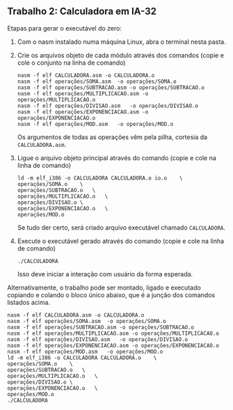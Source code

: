 ## Trabalho 2: Calculadora em IA-32
Etapas para gerar o executável do zero:

1.  Com o nasm instalado numa máquina Linux,
    abra o terminal nesta pasta.
    
2. Crie os arquivos objeto de cada módulo através dos comandos (copie e cole o conjunto na linha de comando)
	```
    nasm -f elf CALCULADORA.asm -o CALCULADORA.o 
    nasm -f elf operações/SOMA.asm  -o operações/SOMA.o
    nasm -f elf operações/SUBTRACAO.asm -o operações/SUBTRACAO.o
    nasm -f elf operações/MULTIPLICACAO.asm	-o operações/MULTIPLICACAO.o
    nasm -f elf operações/DIVISAO.asm   -o operações/DIVISAO.o
    nasm -f elf operações/EXPONENCIACAO.asm -o operações/EXPONENCIACAO.o
    nasm -f elf operações/MOD.asm   -o operações/MOD.o
	```  
	Os argumentos de todas as operações vêm pela pilha, cortesia da `CALCULADORA.asm`.
	
3.  Ligue o arquivo objeto principal através do comando (copie e cole na linha de comando)
	```
    ld -m elf_i386 -o CALCULADORA CALCULADORA.o io.o    \
    operações/SOMA.o    \
    operações/SUBTRACAO.o   \
    operações/MULTIPLICACAO.o   \
    operações/DIVISAO.o \
    operações/EXPONENCIACAO.o   \
    operações/MOD.o	
	```
	Se tudo der certo, será criado arquivo executável chamado `CALCULADORA`.
	
4.  Execute o executável gerado através do comando (copie e cole na linha de comando)
	```
	./CALCULADORA
	```
	Isso deve iniciar a interação com usuário da forma esperada.  

Alternativamente, o trabalho pode ser montado, ligado e executado copiando e colando o bloco único abaixo,
que é a junção dos comandos listados acima.
```
nasm -f elf CALCULADORA.asm -o CALCULADORA.o 
nasm -f elf operações/SOMA.asm  -o operações/SOMA.o
nasm -f elf operações/SUBTRACAO.asm -o operações/SUBTRACAO.o
nasm -f elf operações/MULTIPLICACAO.asm	-o operações/MULTIPLICACAO.o
nasm -f elf operações/DIVISAO.asm   -o operações/DIVISAO.o
nasm -f elf operações/EXPONENCIACAO.asm -o operações/EXPONENCIACAO.o
nasm -f elf operações/MOD.asm   -o operações/MOD.o
ld -m elf_i386 -o CALCULADORA CALCULADORA.o    \
operações/SOMA.o    \
operações/SUBTRACAO.o   \
operações/MULTIPLICACAO.o   \
operações/DIVISAO.o \
operações/EXPONENCIACAO.o   \
operações/MOD.o								
./CALCULADORA
```
